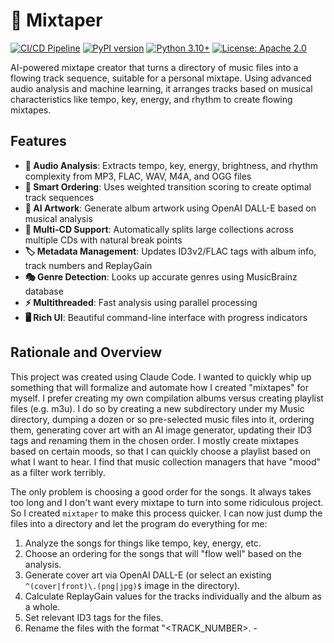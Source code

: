 # 🎵 Mixtaper

[![CI/CD Pipeline](https://github.com/ido50/mixtaper/actions/workflows/ci-cd.yml/badge.svg)](https://github.com/ido50/mixtaper/actions/workflows/ci-cd.yml)
[![PyPI version](https://badge.fury.io/py/mixtaper.svg)](https://badge.fury.io/py/mixtaper)
[![Python 3.10+](https://img.shields.io/badge/python-3.10+-blue.svg)](https://www.python.org/downloads/)
[![License: Apache 2.0](https://img.shields.io/badge/License-Apache%202.0-blue.svg)](https://opensource.org/licenses/Apache-2.0)

AI-powered mixtape creator that turns a directory of music files into a flowing
track sequence, suitable for a personal mixtape. Using advanced audio analysis
and machine learning, it arranges tracks based on musical characteristics like
tempo, key, energy, and rhythm to create flowing mixtapes.

## Features

- **🎵 Audio Analysis**: Extracts tempo, key, energy, brightness, and rhythm
  complexity from MP3, FLAC, WAV, M4A, and OGG files
- **🎯 Smart Ordering**: Uses weighted transition scoring to create optimal
  track sequences
- **🎨 AI Artwork**: Generate album artwork using OpenAI DALL-E based on musical
  analysis
- **📀 Multi-CD Support**: Automatically splits large collections across multiple
  CDs with natural break points
- **🏷️ Metadata Management**: Updates ID3v2/FLAC tags with album info, track
  numbers and ReplayGain
- **🎭 Genre Detection**: Looks up accurate genres using MusicBrainz database
- **⚡ Multithreaded**: Fast analysis using parallel processing
- **🖥️ Rich UI**: Beautiful command-line interface with progress indicators

## Rationale and Overview

This project was created using Claude Code. I wanted to quickly whip up something
that will formalize and automate how I created "mixtapes" for myself. I prefer
creating my own compilation albums versus creating playlist files (e.g. m3u).
I do so by creating a new subdirectory under my Music directory, dumping a dozen
or so pre-selected music files into it, ordering them, generating cover art with
an AI image generator, updating their ID3 tags and renaming them in the chosen
order. I mostly create mixtapes based on certain moods, so that I can quickly
choose a playlist based on what I want to hear. I find that music collection
managers that have "mood" as a filter work terribly.

The only problem is choosing a good order for the songs. It always takes too
long and I don't want every mixtape to turn into some ridiculous project. So I
created `mixtaper` to make this process quicker. I can now just dump the files
into a directory and let the program do everything for me:

1. Analyze the songs for things like tempo, key, energy, etc.
2. Choose an ordering for the songs that will "flow well" based on the analysis.
3. Generate cover art via OpenAI DALL-E (or select an existing
   `^(cover|front)\.(png|jpg)$` image in the directory).
4. Calculate ReplayGain values for the tracks individually and the album as a
   whole.
5. Set relevant ID3 tags for the files.
6. Rename the files with the format "<TRACK_NUMBER>. <ARTIST> - <TITLE>".

I also added support for multi-CD mixtapes. `mixtaper` will recommend a number of
CDs if it finds that the directory contains "more songs than common in albums",
and prefix the files with the disc number, so, "<DISC_NUMBER><TRACK_NUMBER>. <ARTIST> - <TITLE>".

This is an early release. I decided to let Claude Code implement this and see
how it goes. For now, it seems to work quite nicely. My biggest issue right now
is how to craft a good prompt for the cover art generation. The current prompt
generator isn't good, but prompts can be edited. The ordering `mixtaper` creates
could be better, but I'm fine with it for now. I can always tinker with the
parameters and re-run.

By default, `mixtaper` works interactively, asking you questions and also for
confirmation. You can pre-answer questions via command line flags, or opt for
completely automatic, non-interactive execution. Information later on.

## Installation

`mixtaper` is a command line utility written in Python and distributed via PyPI.
It is recommended to install it via a utility such as [pipx](https://github.com/pypa/pipx):

```sh
pipx install mixtaper
```

You can also install it directly through `pip`:

```sh
python3 -m pip install mixtaper
```

## Usage

### Basic Usage

```bash
# Interactive mode - prompts for configuration
mixtaper /path/to/music

# Automatic mode with smart defaults
mixtaper /path/to/music --auto

# Preview without making changes
mixtaper /path/to/music --dry-run
```

### Advanced Options

```bash
# Generate AI artwork (requires OpenAI API key)
export OPENAI_API_KEY="your-api-key"
mixtaper /path/to/music --ai-art

# Preset album information
mixtaper /path/to/music --title "My Mixtape" --artist "DJ Name" --year 2024

# Preselect number of CDs
mixtaper /path/to/music --num-cds 2

# Predefine AI artwork prompt
mixtaper /path/to/music --ai-art --ai-prompt "Abstract digital art with neon colors"

# Performance tuning
mixtaper /path/to/music --threads 8
```

### Command-Line Options

| Option | Description |
|--------|-------------|
| `--title` | Album title (default: directory name) |
| `--artist` | Album artist (default: Various Artists) |
| `--year` | Release year (default: current year) |
| `--num-cds` | Number of CDs to create (default: auto-suggest) |
| `--ai-art` | Generate AI artwork using DALL-E |
| `--ai-prompt` | Custom prompt for AI artwork generation |
| `--auto` | Automatic mode - no interactive prompts |
| `--dry-run` | Preview operations without making changes |
| `-y, --yes` | Automatically confirm all prompts |
| `--threads` | Number of analysis threads (default: 4) |

## How It Works

### 1. Audio Analysis
The tool analyzes each audio file to extract:
- **Tempo**: BPM detection for rhythmic continuity
- **Key**: Chromatic feature analysis for harmonic compatibility
- **Energy**: RMS levels for dynamic flow management
- **Brightness**: Spectral centroid for tonal continuity
- **Rhythm Complexity**: Onset density analysis

### 2. Track Optimization
Uses a weighted scoring algorithm for track transitions:
- Tempo similarity: 30%
- Key compatibility: 20%
- Energy flow: 25%
- Brightness continuity: 15%
- Rhythm complexity: 10%

### 3. Metadata Enhancement
- Reads existing Artist/Title from file metadata
- Looks up accurate genres via MusicBrainz API
- Updates all files with consistent album information
- Adds ReplayGain tags for volume normalization
- Embeds album artwork in file metadata

### 4. File Organization
- Renames files to format: "01. Artist - Title.ext"
- For multi-CD sets: "201. Artist - Title.ext" (CD 2, Track 1)
- Safe renaming with conflict resolution
- Preserves original files if errors occur

## Directory Structure

The project uses a modular architecture for maintainability:

```
mixtaper/
├── __init__.py           # Package exports
├── config.py             # Configuration and data classes
├── audio_analyzer.py     # Audio analysis using librosa
├── metadata_manager.py   # ID3v2/FLAC metadata handling
├── musicbrainz_client.py # MusicBrainz API integration
├── artwork_generator.py  # AI artwork generation
├── mixtape_optimizer.py  # Track ordering algorithms
├── tui.py               # Rich-based user interface
└── cli.py               # Command-line interface
```

## Development

### Running Tests

```bash
# Install development dependencies
uv sync --dev

# Run all tests
uv run python run_tests.py

# Or use pytest directly
uv run pytest tests/ -v
```

### Code Quality

```bash
# Format code
uv run ruff format .

# Lint code
uv run ruff check .
```

### Testing with Sample Files

```bash
# Test with audio files
uv run mixtaper.py /path/to/test/audio/files

# Test AI artwork (requires OpenAI API key)
export OPENAI_API_KEY="your-api-key"
uv run mixtaper.py /path/to/music --ai-art --dry-run
```

## Requirements

### System Dependencies
- Python 3.8+
- FFmpeg (for audio format support)

### Python Dependencies
- **librosa**: Audio analysis and feature extraction
- **mutagen**: Audio metadata reading/writing
- **rich**: Beautiful command-line interface
- **numpy/scipy**: Numerical computations
- **openai**: AI artwork generation (optional)
- **requests**: HTTP client for API calls

### Optional
- **OpenAI API Key**: For AI artwork generation
- **MusicBrainz**: Free genre lookup (no API key required)

## Examples

### Example Output

```
╔══ Mixtaper ══╗
Processing: /music/Various Artists - 2024 - New Wave Mix

╔══ Audio Analysis ══╗
  [1/13] Analyzing: 04. The Cure - Boys Don't Cry.flac
  [2/13] Analyzing: 03. Don Henley - The Boys Of Summer.flac
  ...

╔══ Genre Lookup ══╗
  [1/13] The Cure - Boys Don't Cry
    Genre: alternative rock
  [2/13] Don Henley - The Boys Of Summer
    Genre: classic rock
  ...

╔══ Suggested Track Order ══╗
01. Crowded House - Don't Dream It's Over [alternative rock] (82 BPM, Energy: 0.17)
02. A-Ha - Take on Me [dance-pop] (85 BPM, Energy: 0.18)
03. Don Henley - The Boys Of Summer [classic rock] (89 BPM, Energy: 0.16)
...

✓ Mixtape organization complete!
  • 13 tracks processed
  • 1 CD created
  • Metadata and ReplayGain tags updated
  • Album artwork preserved
```

### Directory Structure Example

```
Various Artists - 2024 - New Wave Mix/
├── cover.jpg                                    # Album artwork
├── 01. Crowded House - Don't Dream It's Over.flac
├── 02. A-Ha - Take on Me.flac
├── 03. Don Henley - The Boys Of Summer.flac
└── ...
```

## License

Apache License 2.0 - see LICENSE file for details.

## Contributing

1. Fork the repository
2. Create a feature branch
3. Make your changes
4. Run tests: `uv run python run_tests.py`
5. Submit a pull request

## Support

- Report issues: [GitHub Issues](https://github.com/ido50/mixtaper/issues)
- Documentation: See `CLAUDE.md` for development details
- Examples: Check the `tests/` directory for usage examples
